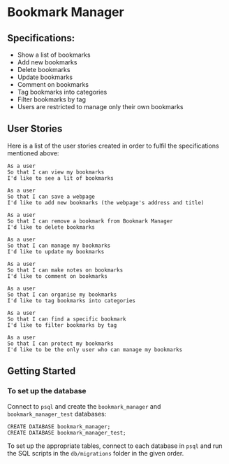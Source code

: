 # Bookmark Manager

## Specifications:
* Show a list of bookmarks
* Add new bookmarks
* Delete bookmarks
* Update bookmarks
* Comment on bookmarks
* Tag bookmarks into categories
* Filter bookmarks by tag
* Users are restricted to manage only their own bookmarks


## User Stories

Here is a list of the user stories created in order to fulfil the specifications mentioned above: 

<!-- 1 -->

```
As a user
So that I can view my bookmarks
I'd like to see a lit of bookmarks
```

<!-- 2 -->

```
As a user 
So that I can save a webpage
I'd like to add new bookmarks (the webpage's address and title)
```

<!-- 3 -->

```
As a user 
So that I can remove a bookmark from Bookmark Manager
I'd like to delete bookmarks
```

<!-- 4  -->

```
As a user 
So that I can manage my bookmarks
I'd like to update my bookmarks
```

<!-- 5 -->

```
As a user 
So that I can make notes on bookmarks
I'd like to comment on bookmarks
```

<!-- 6 -->

```
As a user 
So that I can organise my bookmarks
I'd like to tag bookmarks into categories
```

<!-- 7 -->

```
As a user
So that I can find a specific bookmark
I'd like to filter bookmarks by tag
```

<!-- 8  -->

```
As a user
So that I can protect my bookmarks
I'd like to be the only user who can manage my bookmarks
```

## Getting Started

### To set up the database

Connect to `psql` and create the `bookmark_manager` and `bookmark_manager_test` databases:

```
CREATE DATABASE bookmark_manager;
CREATE DATABASE bookmark_manager_test;
```

To set up the appropriate tables, connect to each database in `psql` and run the SQL scripts in the `db/migrations` folder in the given order.
